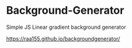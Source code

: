 # Background-Generator
Simple JS Linear gradient background generator


https://raa155.github.io/backgroundgenerator/
